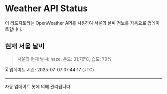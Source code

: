 
# Weather API Status

이 리포지토리는 OpenWeather API를 사용하여 서울의 날씨 정보를 자동으로 업데이트합니다.

## 현재 서울 날씨
> 서울의 현재 날씨: haze, 온도: 31.76°C, 습도: 79%

⏳ 업데이트 시간: 2025-07-07 07:44:17 (UTC)

---
자동 업데이트 봇에 의해 관리됩니다.
